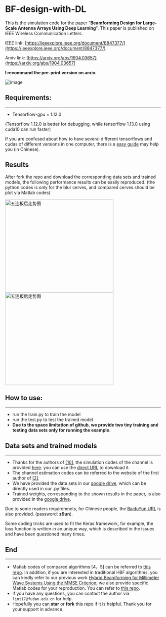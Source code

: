 # BF-design-with-DL
This is the simulation code for the paper "**Beamforming Design for Large-Scale Antenna Arrays Using Deep Learning**".  This paper is published on IEEE Wireless Communication Letters. 

IEEE link: [https://ieeexplore.ieee.org/document/8847377/](https://ieeexplore.ieee.org/document/8847377/)

Arxiv link: [https://arxiv.org/abs/1904.03657](https://arxiv.org/abs/1904.03657)

**I recommand the pre-print version on arxiv.**

![image](https://github.com/TianLin0509/BF-design-with-DL/blob/master/Figs/systemmodel.jpg)


## Requirements:
***
* Tensorflow-gpu = 1.12.0

(Tensorflow 1.12.0 is better for debugging, while tensorflow 1.13.0 using cuda10 can run faster)

If you are confused about how to have several different tensorflows and cudas of different versions in one computer, there is a [easy 
guide](https://zhuyulab.blog.csdn.net/article/details/88779670) may help you  (in Chinese).

## Results
After fork the repo and download the corresponding data sets and trained models, the following performance results can be easily reproduced. (the python codes is only for the blur cerves, and compared cerves should be plot via Matlab codes)

<img src="https://github.com/TianLin0509/BF-design-with-DL/blob/master/Figs/PNR.jpg" width = "350" height = "300" alt="五连板后走势图" align=center /> <img src="https://github.com/TianLin0509/BF-design-with-DL/blob/master/Figs/Lest.jpg" width = "350" height = "300" alt="五连板后走势图" align=center />


## How to use:
***
* run the train.py to train the model 
* run the test.py to test the trained model 
* **Due to the space limitation of github, we provide two tiny training and testing data sets only for running the example.**

## Data sets and trained models
***
* Thanks for the authors of [[10]](http://oa.ee.tsinghua.edu.cn/dailinglong/publications/paper/Reliable%20beamspace%20channel%20estimation%20for%20millimeter-wave%20massive%20MIMO%20systems%20with%20lens%20antenna%20array.pdf), the simulation codes of the channel is provided [here](http://oa.ee.tsinghua.edu.cn/dailinglong/publications/publications.html). you 
can use the [direct URL](http://oa.ee.tsinghua.edu.cn/dailinglong/publications/code/Reliable%20beamspace%20channel%20estimation%20for%20millimeter-wave%20massive%20MIMO%20systems%20with%20lens%20antenna%20array.zip) to download it.
* The channel estimation codes can be referred to the website of the first author of [[2]](https://ieeexplore.ieee.org/document/6847111).
* We have provided the data sets in our [google drive](https://drive.google.com/open?id=1nSk9TftoCMA5iRUqC9GSK5g5a67Q8FRG), which can be directly used in our .py files.
* Trained weights, corresponding to the shown results in the paper, is also provided in the [google drive](https://drive.google.com/open?id=1nSk9TftoCMA5iRUqC9GSK5g5a67Q8FRG).

Due to some readers requiremnets, for Chinese people, the [BaiduYun URL](https://pan.baidu.com/s/1W-L7N4FsS9Aan7FOmkPZyg) is also provided. (password: **z9un**).

Some coding tricks are used to fit the Keras framework, for example, the loss function is written in an unique way, which is described in the issues and have been questioned many times.


## End
***
* Matlab codes of compared algorithms [4，5] can be referred to [this repo](https://github.com/TianLin0509/Hybrid-Beamforming-for-Millimeter-Wave-Systems-Using-the-MMSE-Criterion). In addition, if you are interested in traditional HBF algorithms, you can kindly refer to our previous work [Hybrid Beamforming for Millimeter Wave Systems Using the MMSE Criterion](https://arxiv.org/abs/1902.08343?context=cs.IT), we also provide specific Matlab codes for your reproduction. You can refer to [this repo](https://github.com/TianLin0509/Hybrid-Beamforming-for-Millimeter-Wave-Systems-Using-the-MMSE-Criterion). 
* If you have any questions, you can contact the author via ```lint17@fudan.edu.cn``` for help.
* Hopefully you can **star** or **fork** this repo if it is helpful. Thank you for your support in advance.
